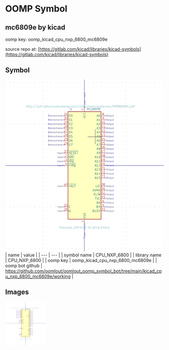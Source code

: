 # OOMP Symbol  
## mc6809e  by kicad  
  
oomp key: oomp_kicad_cpu_nxp_6800_mc6809e  
  
source repo at: [https://gitlab.com/kicad/libraries/kicad-symbols](https://gitlab.com/kicad/libraries/kicad-symbols)  
## Symbol  
  
[![working.png](working_600.png)](working.png)  
| name | value | 
| --- | --- | 
| symbol name | CPU_NXP_6800 | 
| library name | CPU_NXP_6800 | 
| oomp key | oomp_kicad_cpu_nxp_6800_mc6809e | 
| oomp bot github | https://github.com/oomlout/oomlout_oomp_symbol_bot/tree/main/kicad_cpu_nxp_6800_mc6809e/working | 
## Images  
  
[![working.png](working_140.png)](working.png)  
